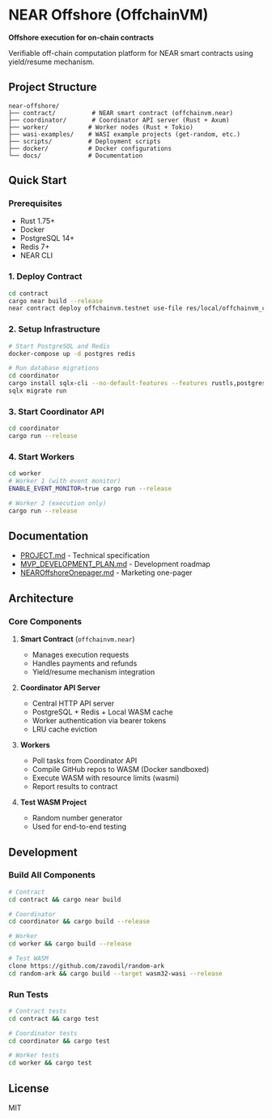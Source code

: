 # NEAR Offshore (OffchainVM)

**Offshore execution for on-chain contracts**

Verifiable off-chain computation platform for NEAR smart contracts using yield/resume mechanism.

## Project Structure

```
near-offshore/
├── contract/          # NEAR smart contract (offchainvm.near)
├── coordinator/       # Coordinator API server (Rust + Axum)
├── worker/           # Worker nodes (Rust + Tokio)
├── wasi-examples/    # WASI example projects (get-random, etc.)
├── scripts/          # Deployment scripts
├── docker/           # Docker configurations
└── docs/             # Documentation
```

## Quick Start

### Prerequisites

- Rust 1.75+
- Docker
- PostgreSQL 14+
- Redis 7+
- NEAR CLI

### 1. Deploy Contract

```bash
cd contract
cargo near build --release
near contract deploy offchainvm.testnet use-file res/local/offchainvm_contract.wasm with-init-call new json-args '{"owner_id":"offchainvm.testnet","operator_id":"worker.offchainvm.testnet"}' prepaid-gas '100.0 Tgas' attached-deposit '0 NEAR' network-config testnet sign-with-keychain send
```

### 2. Setup Infrastructure

```bash
# Start PostgreSQL and Redis
docker-compose up -d postgres redis

# Run database migrations
cd coordinator
cargo install sqlx-cli --no-default-features --features rustls,postgres
sqlx migrate run
```

### 3. Start Coordinator API

```bash
cd coordinator
cargo run --release
```

### 4. Start Workers

```bash
cd worker
# Worker 1 (with event monitor)
ENABLE_EVENT_MONITOR=true cargo run --release

# Worker 2 (execution only)
cargo run --release
```

## Documentation

- [PROJECT.md](PROJECT.md) - Technical specification
- [MVP_DEVELOPMENT_PLAN.md](MVP_DEVELOPMENT_PLAN.md) - Development roadmap
- [NEAROffshoreOnepager.md](NEAROffshoreOnepager.md) - Marketing one-pager

## Architecture

### Core Components

1. **Smart Contract** (`offchainvm.near`)
   - Manages execution requests
   - Handles payments and refunds
   - Yield/resume mechanism integration

2. **Coordinator API Server**
   - Central HTTP API server
   - PostgreSQL + Redis + Local WASM cache
   - Worker authentication via bearer tokens
   - LRU cache eviction

3. **Workers**
   - Poll tasks from Coordinator API
   - Compile GitHub repos to WASM (Docker sandboxed)
   - Execute WASM with resource limits (wasmi)
   - Report results to contract

4. **Test WASM Project**
   - Random number generator
   - Used for end-to-end testing

## Development

### Build All Components

```bash
# Contract
cd contract && cargo near build

# Coordinator
cd coordinator && cargo build --release

# Worker
cd worker && cargo build --release

# Test WASM
clone https://github.com/zavodil/random-ark
cd random-ark && cargo build --target wasm32-wasi --release
```

### Run Tests

```bash
# Contract tests
cd contract && cargo test

# Coordinator tests
cd coordinator && cargo test

# Worker tests
cd worker && cargo test
```

## License

MIT
